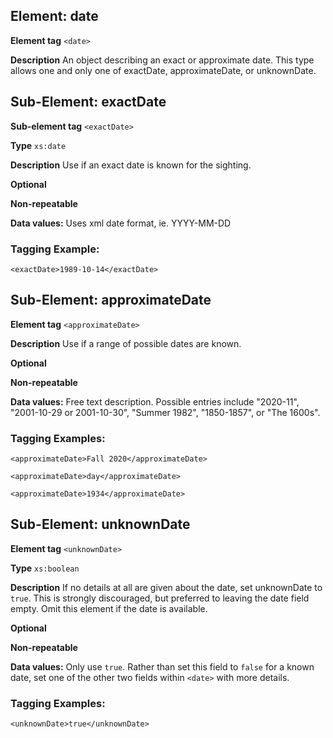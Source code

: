 ## Element: date

**Element tag** `<date>`

**Description** An object describing an exact or approximate date. This type allows one and only one of exactDate, approximateDate, or unknownDate.

## Sub-Element: exactDate

**Sub-element tag** `<exactDate>`

**Type** `xs:date`

**Description** Use if an exact date is known for the sighting.

**Optional**

**Non-repeatable**

**Data values:** Uses xml date format, ie. YYYY-MM-DD

### Tagging Example:
`<exactDate>1989-10-14</exactDate>`

## Sub-Element: approximateDate

**Element tag** `<approximateDate>`

**Description** Use if a range of possible dates are known. 

**Optional**

**Non-repeatable**

**Data values:** Free text description. Possible entries include "2020-11", "2001-10-29 or 2001-10-30", "Summer 1982", "1850-1857", or "The 1600s".

### Tagging Examples:
`<approximateDate>Fall 2020</approximateDate>`

`<approximateDate>day</approximateDate>`

`<approximateDate>1934</approximateDate>`

## Sub-Element: unknownDate

**Element tag** `<unknownDate>`

**Type** `xs:boolean`

**Description** If no details at all are given about the date, set unknownDate to `true`. This is strongly discouraged, but preferred to leaving the date field empty. Omit this element if the date is available.

**Optional**

**Non-repeatable**

**Data values:** Only use `true`. Rather than set this field to `false` for a known date, set one of the other two fields within `<date>` with more details.

### Tagging Examples:
`<unknownDate>true</unknownDate>`